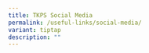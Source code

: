```yaml
---
title: TKPS Social Media
permalink: /useful-links/social-media/
variant: tiptap
description: ""
---
```

